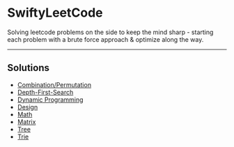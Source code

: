 # SwiftyLeetCode

Solving leetcode problems on the side to keep the mind sharp - 
starting each problem with a brute force approach & optimize along the way.

---
## Solutions

* [Combination/Permutation](Combination-Permutation.md)
* [Depth-First-Search](Depth-First-Search.md)
* [Dynamic Programming](Dynamic-Programming.md)
* [Design](Design.md)
* [Math](Math.md)
* [Matrix](Matrix.md)
* [Tree](Tree.md)
* [Trie](Trie.md)

